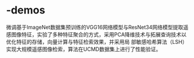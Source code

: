 # -demos
微调基于ImageNet数据集预训练的VGG16网络模型与ResNet34网络模型提取遥感图像特征，实验了多种特征聚合的方式，采用PCA降维技术与拓展查询技术以优化特征的存储，向量计算与特征检索效果，并采用局 部敏感哈希算法（LSH）实现大规模遥感图像检索，算法在UCMD数据集上进行了性能验证。 
